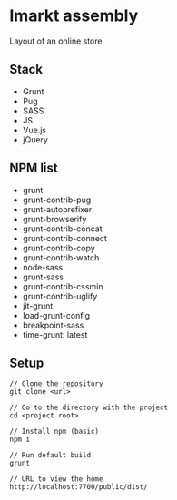 # lmarkt assembly #
Layout of an online store

## Stack ##
- Grunt
- Pug
- SASS
- JS
- Vue.js
- jQuery

## NPM list ##
- grunt
- grunt-contrib-pug
- grunt-autoprefixer
- grunt-browserify
- grunt-contrib-concat
- grunt-contrib-connect
- grunt-contrib-copy
- grunt-contrib-watch
- node-sass
- grunt-sass
- grunt-contrib-cssmin
- grunt-contrib-uglify
- jit-grunt
- load-grunt-config
- breakpoint-sass
- time-grunt: latest

## Setup ##
```
// Clone the repository
git clone <url>
```
```
// Go to the directory with the project
cd <project root>
```
```
// Install npm (basic)
npm i
```
```
// Run default build
grunt
```
```
// URL to view the home
http://localhost:7700/public/dist/
```
